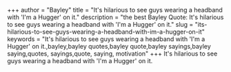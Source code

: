 +++
author = "Bayley"
title = "It's hilarious to see guys wearing a headband with 'I'm a Hugger' on it."
description = "the best Bayley Quote: It's hilarious to see guys wearing a headband with 'I'm a Hugger' on it."
slug = "its-hilarious-to-see-guys-wearing-a-headband-with-im-a-hugger-on-it"
keywords = "It's hilarious to see guys wearing a headband with 'I'm a Hugger' on it.,bayley,bayley quotes,bayley quote,bayley sayings,bayley saying,quotes, sayings,quote, saying, motivation"
+++
It's hilarious to see guys wearing a headband with 'I'm a Hugger' on it.
